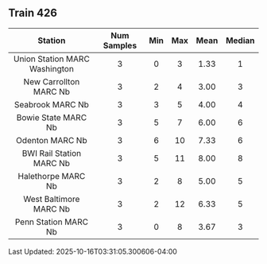 ## Train 426

| Station | Num Samples | Min | Max | Mean | Median |
| :-----: | :---------: | :-: | :-: | :--: | :----: |
| Union Station MARC Washington | 3 | 0 | 3 | 1.33 | 1 |
| New Carrollton MARC Nb | 3 | 2 | 4 | 3.00 | 3 |
| Seabrook MARC Nb | 3 | 3 | 5 | 4.00 | 4 |
| Bowie State MARC Nb | 3 | 5 | 7 | 6.00 | 6 |
| Odenton MARC Nb | 3 | 6 | 10 | 7.33 | 6 |
| BWI Rail Station MARC Nb | 3 | 5 | 11 | 8.00 | 8 |
| Halethorpe MARC Nb | 3 | 2 | 8 | 5.00 | 5 |
| West Baltimore MARC Nb | 3 | 2 | 12 | 6.33 | 5 |
| Penn Station MARC Nb | 3 | 0 | 8 | 3.67 | 3 |


Last Updated: 2025-10-16T03:31:05.300606-04:00